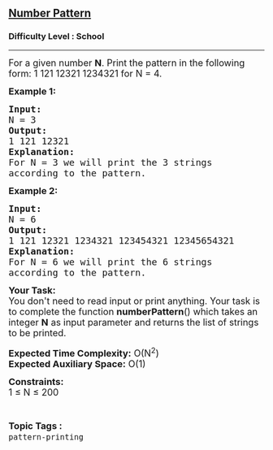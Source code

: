 <h2><a href="https://www.geeksforgeeks.org/problems/number-pattern0517/1?page=1&difficulty=School&status=unsolved&sortBy=accuracy">Number Pattern</a></h2><h3>Difficulty Level : School</h3><hr><div class="problems_problem_content__Xm_eO"><p><span style="font-size:18px">For a given number <strong>N</strong>. Print the pattern in the following form: 1 121 12321 1234321 for N = 4.</span></p>

<p><span style="font-size:18px"><strong>Example 1:</strong></span></p>

<pre><span style="font-size:18px"><strong>Input:</strong>
N = 3
<strong>Output:</strong>
1 121 12321
<strong>Explanation:</strong>
For N = 3 we will print the 3 strings 
according to the pattern.</span></pre>

<p><span style="font-size:18px"><strong>Example 2:</strong></span></p>

<pre><span style="font-size:18px"><strong>Input:</strong>
N = 6
<strong>Output:</strong>
1 121 12321 1234321 123454321 12345654321
<strong>Explanation:</strong>
For N = 6 we will print the 6 strings 
according to the pattern.</span></pre>

<p><span style="font-size:18px"><strong>Your Task:</strong>&nbsp;&nbsp;<br>
You don't need to read input or print anything. Your task is to complete the function&nbsp;<strong>numberPattern</strong>()&nbsp;which takes an integer <strong>N</strong> as input parameter and returns the list of strings to be printed.</span></p>

<p><span style="font-size:18px"><strong>Expected Time Complexity:</strong>&nbsp;O(N<sup>2</sup>)<br>
<strong>Expected Auxiliary Space:</strong>&nbsp;O(1)</span></p>

<p><span style="font-size:18px"><strong>Constraints:</strong><br>
1 ≤ N ≤ 200</span></p>
</div><br><p><span style=font-size:18px><strong>Topic Tags : </strong><br><code>pattern-printing</code>&nbsp;